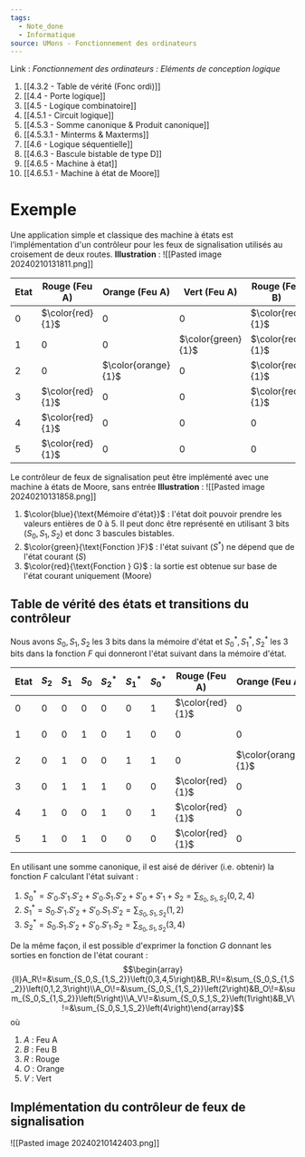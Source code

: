 ```yaml
---
tags:
  - Note_done
  - Informatique
source: UMons - Fonctionnement des ordinateurs
---
```


Link :
_Fonctionnement des ordinateurs : Eléments de conception logique_
1. [[4.3.2 - Table de vérité (Fonc ordi)]]
2. [[4.4 - Porte logique]]
3. [[4.5 - Logique combinatoire]]
4. [[4.5.1 - Circuit logique]]
5. [[4.5.3 - Somme canonique & Produit canonique]]
6. [[4.5.3.1 - Minterms & Maxterms]]
7. [[4.6 - Logique séquentielle]]
8. [[4.6.3 - Bascule bistable de type D]]
9. [[4.6.5 - Machine à état]]
10. [[4.6.5.1 - Machine à état de Moore]]

# Exemple
Une application simple et classique des machine à états est l'implémentation d'un contrôleur pour les feux de signalisation utilisés au croisement de deux routes.
**Illustration** : ![[Pasted image 20240210131811.png]]

| Etat | Rouge (Feu A) | Orange (Feu A) | Vert (Feu A) | Rouge (Feu B) | Orange (Feu B) | Vert (Feu B) |
| ---- | ---- | ---- | ---- | ---- | ---- | ---- |
| 0 | $\color{red}{1}$ | 0 | 0 | $\color{red}{1}$ | 0 | 0 |
| 1 | 0 | 0 | $\color{green}{1}$ | $\color{red}{1}$ | 0 | 0 |
| 2 | 0 | $\color{orange}{1}$ | 0 | $\color{red}{1}$ | 0 | 0 |
| 3 | $\color{red}{1}$ | 0 | 0 | $\color{red}{1}$ | 0 | 0 |
| 4 | $\color{red}{1}$ | 0 | 0 | 0 | 0 | $\color{green}{1}$ |
| 5 | $\color{red}{1}$ | 0 | 0 | 0 | $\color{orange}{1}$ | 0 |
Le contrôleur de feux de signalisation peut être implémenté avec une machine à états de Moore, sans entrée 
**Illustration** : ![[Pasted image 20240210131858.png]]
1. $\color{blue}{\text{Mémoire d'état}}$ : l'état doit pouvoir prendre les valeurs entières de 0 à 5. Il peut donc être représenté en utilisant 3 bits ($S_0 , S_1 , S_2 )$ et donc 3 bascules bistables.
2. $\color{green}{\text{Fonction }F}$ : l'état suivant ($S^*$) ne dépend que de l'état courant ($S$)
3. $\color{red}{\text{Fonction } G}$ : la sortie est obtenue sur base de l'état courant uniquement (Moore)

## Table de vérité des états et transitions du contrôleur
Nous avons $S_0, S_1, S_2$ les 3 bits dans la mémoire d'état et $S^*_0,S^*_1,S^*_2$ les 3 bits dans la fonction $F$ qui donneront l'état suivant dans la mémoire d'état. 

| Etat | $S_2$ | $S_1$ | $S_0$ | $S^*_2$ | $S^*_1$ | $S^*_0$ | Rouge (Feu A) | Orange (Feu A) | Vert (Feu A) | Rouge (Feu B) | Orange (Feu B) | Vert (Feu B) |
| ---- | ---- | ---- | ---- | ---- | ---- | ---- | ---- | ---- | ---- | ---- | ---- | ---- |
| 0 | 0 | 0 | 0 | 0 | 0 | 1 | $\color{red}{1}$ | 0 | 0 | $\color{red}{1}$ | 0 | 0 |
| 1 | 0 | 0 | 1 | 0 | 1 | 0 | 0 | 0 | $\color{green}{1}$ | $\color{red}{1}$ | 0 | 0 |
| 2 | 0 | 1 | 0 | 0 | 1 | 1 | 0 | $\color{orange}{1}$ | 0 | $\color{red}{1}$ | 0 | 0 |
| 3 | 0 | 1 | 1 | 1 | 0 | 0 | $\color{red}{1}$ | 0 | 0 | $\color{red}{1}$ | 0 | 0 |
| 4 | 1 | 0 | 0 | 1 | 0 | 1 | $\color{red}{1}$ | 0 | 0 | 0 | 0 | $\color{green}{1}$ |
| 5 | 1 | 0 | 1 | 0 | 0 | 0 | $\color{red}{1}$ | 0 | 0 | 0 | $\color{orange}{1}$ | 0 |
En utilisant une somme canonique, il est aisé de dériver (i.e. obtenir) la fonction $F$ calculant l'état suivant :
1. $S^*_0=S'_0.S'_1.S'_2+S'_0.S_1.S'_2+S'_0+S'_1+S_2=\sum_{S_0,S_1,S_2}(0,2,4)$
2. $S^*_1=S_0.S'_1.S'_2+S'_0.S_1.S'_2=\sum_{S_0,S_1,S_2}(1,2)$
3. $S^*_2=S_0.S_1.S'_2+S'_0.S'_1.S_2=\sum_{S_0,S_1,S_2}(3,4)$

De la même façon, il est possible d'exprimer la fonction $G$ donnant les sorties en fonction de l'état courant :
$$\begin{array}{ll}A_R\!=&\sum_{S_0,S_{1,S_2}}\left(0,3,4,5\right)&B_R\!=&\sum_{S_0,S_{1,S_2}}\left(0,1,2,3\right)\\A_O\!=&\sum_{S_0,S_{1,S_2}}\left(2\right)&B_O\!=&\sum_{S_0,S_{1,S_2}}\left(5\right)\\A_V\!=&\sum_{S_0,S_1,S_2}\left(1\right)&B_V\!=&\sum_{S_0,S_1,S_2}\left(4\right)\end{array}$$
où 
1. $A$ : Feu A
2. $B$ : Feu B
3. $R$ : Rouge
4. $O$ : Orange
5. $V$ : Vert

## Implémentation du contrôleur de feux de signalisation
![[Pasted image 20240210142403.png]]
